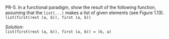 PR-5. In a functional paradigm, show the result of the following function, assuming that
      the `list(...)` makes a list of given elements (see Figure 1.13).
      `list(first(rest (a, b)), first (a, b))`

*Solution:*  
`list(first(rest (a, b)), first (a, b)) = (b, a)`

